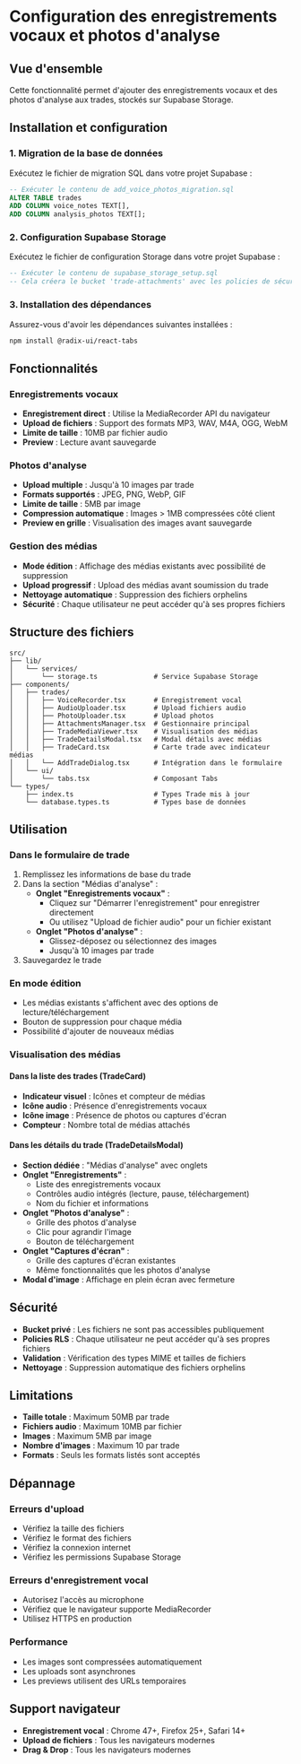# Configuration des enregistrements vocaux et photos d'analyse

## Vue d'ensemble

Cette fonctionnalité permet d'ajouter des enregistrements vocaux et des photos d'analyse aux trades, stockés sur Supabase Storage.

## Installation et configuration

### 1. Migration de la base de données

Exécutez le fichier de migration SQL dans votre projet Supabase :

```sql
-- Exécuter le contenu de add_voice_photos_migration.sql
ALTER TABLE trades 
ADD COLUMN voice_notes TEXT[],
ADD COLUMN analysis_photos TEXT[];
```

### 2. Configuration Supabase Storage

Exécutez le fichier de configuration Storage dans votre projet Supabase :

```sql
-- Exécuter le contenu de supabase_storage_setup.sql
-- Cela créera le bucket 'trade-attachments' avec les policies de sécurité
```

### 3. Installation des dépendances

Assurez-vous d'avoir les dépendances suivantes installées :

```bash
npm install @radix-ui/react-tabs
```

## Fonctionnalités

### Enregistrements vocaux

- **Enregistrement direct** : Utilise la MediaRecorder API du navigateur
- **Upload de fichiers** : Support des formats MP3, WAV, M4A, OGG, WebM
- **Limite de taille** : 10MB par fichier audio
- **Preview** : Lecture avant sauvegarde

### Photos d'analyse

- **Upload multiple** : Jusqu'à 10 images par trade
- **Formats supportés** : JPEG, PNG, WebP, GIF
- **Limite de taille** : 5MB par image
- **Compression automatique** : Images > 1MB compressées côté client
- **Preview en grille** : Visualisation des images avant sauvegarde

### Gestion des médias

- **Mode édition** : Affichage des médias existants avec possibilité de suppression
- **Upload progressif** : Upload des médias avant soumission du trade
- **Nettoyage automatique** : Suppression des fichiers orphelins
- **Sécurité** : Chaque utilisateur ne peut accéder qu'à ses propres fichiers

## Structure des fichiers

```
src/
├── lib/
│   └── services/
│       └── storage.ts              # Service Supabase Storage
├── components/
│   ├── trades/
│   │   ├── VoiceRecorder.tsx       # Enregistrement vocal
│   │   ├── AudioUploader.tsx       # Upload fichiers audio
│   │   ├── PhotoUploader.tsx       # Upload photos
│   │   ├── AttachmentsManager.tsx  # Gestionnaire principal
│   │   ├── TradeMediaViewer.tsx    # Visualisation des médias
│   │   ├── TradeDetailsModal.tsx   # Modal détails avec médias
│   │   ├── TradeCard.tsx           # Carte trade avec indicateur médias
│   │   └── AddTradeDialog.tsx      # Intégration dans le formulaire
│   └── ui/
│       └── tabs.tsx                # Composant Tabs
└── types/
    ├── index.ts                    # Types Trade mis à jour
    └── database.types.ts           # Types base de données
```

## Utilisation

### Dans le formulaire de trade

1. Remplissez les informations de base du trade
2. Dans la section "Médias d'analyse" :
   - **Onglet "Enregistrements vocaux"** :
     - Cliquez sur "Démarrer l'enregistrement" pour enregistrer directement
     - Ou utilisez "Upload de fichier audio" pour un fichier existant
   - **Onglet "Photos d'analyse"** :
     - Glissez-déposez ou sélectionnez des images
     - Jusqu'à 10 images par trade
3. Sauvegardez le trade

### En mode édition

- Les médias existants s'affichent avec des options de lecture/téléchargement
- Bouton de suppression pour chaque média
- Possibilité d'ajouter de nouveaux médias

### Visualisation des médias

#### Dans la liste des trades (TradeCard)
- **Indicateur visuel** : Icônes et compteur de médias
- **Icône audio** : Présence d'enregistrements vocaux
- **Icône image** : Présence de photos ou captures d'écran
- **Compteur** : Nombre total de médias attachés

#### Dans les détails du trade (TradeDetailsModal)
- **Section dédiée** : "Médias d'analyse" avec onglets
- **Onglet "Enregistrements"** :
  - Liste des enregistrements vocaux
  - Contrôles audio intégrés (lecture, pause, téléchargement)
  - Nom du fichier et informations
- **Onglet "Photos d'analyse"** :
  - Grille des photos d'analyse
  - Clic pour agrandir l'image
  - Bouton de téléchargement
- **Onglet "Captures d'écran"** :
  - Grille des captures d'écran existantes
  - Même fonctionnalités que les photos d'analyse
- **Modal d'image** : Affichage en plein écran avec fermeture

## Sécurité

- **Bucket privé** : Les fichiers ne sont pas accessibles publiquement
- **Policies RLS** : Chaque utilisateur ne peut accéder qu'à ses propres fichiers
- **Validation** : Vérification des types MIME et tailles de fichiers
- **Nettoyage** : Suppression automatique des fichiers orphelins

## Limitations

- **Taille totale** : Maximum 50MB par trade
- **Fichiers audio** : Maximum 10MB par fichier
- **Images** : Maximum 5MB par image
- **Nombre d'images** : Maximum 10 par trade
- **Formats** : Seuls les formats listés sont acceptés

## Dépannage

### Erreurs d'upload

- Vérifiez la taille des fichiers
- Vérifiez le format des fichiers
- Vérifiez la connexion internet
- Vérifiez les permissions Supabase Storage

### Erreurs d'enregistrement vocal

- Autorisez l'accès au microphone
- Vérifiez que le navigateur supporte MediaRecorder
- Utilisez HTTPS en production

### Performance

- Les images sont compressées automatiquement
- Les uploads sont asynchrones
- Les previews utilisent des URLs temporaires

## Support navigateur

- **Enregistrement vocal** : Chrome 47+, Firefox 25+, Safari 14+
- **Upload de fichiers** : Tous les navigateurs modernes
- **Drag & Drop** : Tous les navigateurs modernes
